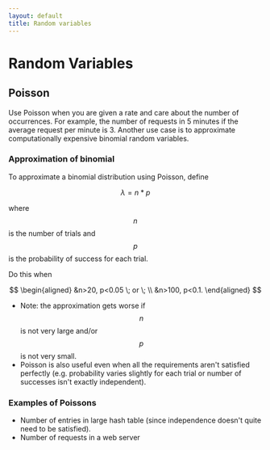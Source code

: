```yaml
---
layout: default
title: Random variables
---
```


# Random Variables 

## Poisson 

Use Poisson when you are given a rate and care about the number of occurrences. For example, the number of requests in 5 minutes if the average request per minute is 3. Another use case is to approximate computationally expensive binomial random variables. 

### Approximation of binomial 

To approximate a binomial distribution using Poisson, define 

$$\lambda=n*p$$ 

where $$n$$ is the number of trials and $$p$$ is the probability of success for each trial. 

Do this when 

$$
\begin{aligned}
&n>20, p<0.05 \; or \;  \\
&n>100, p<0.1. 
\end{aligned}
$$

- Note: the approximation gets worse if $$n$$ is not very large and/or $$p$$ is not very small. 
- Poisson is also useful even when all the requirements aren't satisfied perfectly (e.g. probability varies slightly for each trial or number of successes isn't exactly independent). 

### Examples of Poissons 

- Number of entries in large hash table (since independence doesn't quite need to be satisfied). 
- Number of requests in a web server 
